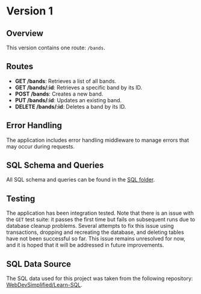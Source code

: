 # Version 1

## Overview

This version contains one route: `/bands`.

## Routes

- **GET /bands**: Retrieves a list of all bands.
- **GET /bands/:id**: Retrieves a specific band by its ID.
- **POST /bands**: Creates a new band.
- **PUT /bands/:id**: Updates an existing band.
- **DELETE /bands/:id**: Deletes a band by its ID.

## Error Handling

The application includes error handling middleware to manage errors that may occur during requests. 

## SQL Schema and Queries

All SQL schema and queries can be found in the [SQL folder](./SQL/).

## Testing

The application has been integration tested. Note that there is an issue with the `GET` test suite: it passes the first time but fails on subsequent runs due to database cleanup problems. Several attempts to fix this issue using transactions, dropping and recreating the database, and deleting tables have not been successful so far. This issue remains unresolved for now, and it is hoped that it will be addressed in future improvements.

## SQL Data Source

The SQL data used for this project was taken from the following repository: [WebDevSimplified/Learn-SQL](https://github.com/WebDevSimplified/Learn-SQL).
